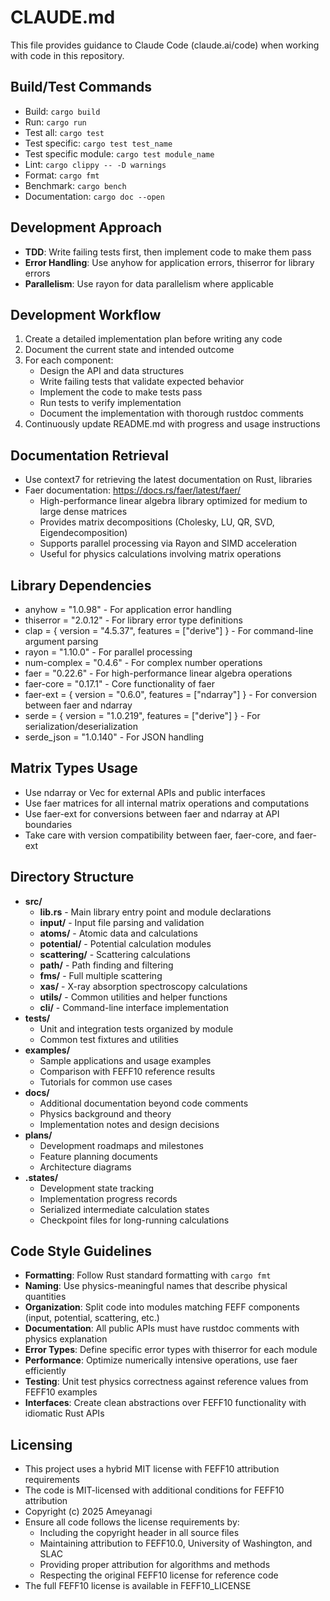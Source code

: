 # CLAUDE.md

This file provides guidance to Claude Code (claude.ai/code) when working with code in this repository.

## Build/Test Commands
- Build: `cargo build`
- Run: `cargo run`
- Test all: `cargo test`
- Test specific: `cargo test test_name`
- Test specific module: `cargo test module_name`
- Lint: `cargo clippy -- -D warnings`
- Format: `cargo fmt`
- Benchmark: `cargo bench`
- Documentation: `cargo doc --open`

## Development Approach
- **TDD**: Write failing tests first, then implement code to make them pass
- **Error Handling**: Use anyhow for application errors, thiserror for library errors
- **Parallelism**: Use rayon for data parallelism where applicable

## Development Workflow
1. Create a detailed implementation plan before writing any code
2. Document the current state and intended outcome
3. For each component:
   - Design the API and data structures
   - Write failing tests that validate expected behavior
   - Implement the code to make tests pass
   - Run tests to verify implementation
   - Document the implementation with thorough rustdoc comments
4. Continuously update README.md with progress and usage instructions

## Documentation Retrieval
- Use context7 for retrieving the latest documentation on Rust, libraries
- Faer documentation: https://docs.rs/faer/latest/faer/
  - High-performance linear algebra library optimized for medium to large dense matrices
  - Provides matrix decompositions (Cholesky, LU, QR, SVD, Eigendecomposition)
  - Supports parallel processing via Rayon and SIMD acceleration
  - Useful for physics calculations involving matrix operations

## Library Dependencies
- anyhow = "1.0.98" - For application error handling
- thiserror = "2.0.12" - For library error type definitions
- clap = { version = "4.5.37", features = ["derive"] } - For command-line argument parsing
- rayon = "1.10.0" - For parallel processing
- num-complex = "0.4.6" - For complex number operations
- faer = "0.22.6" - For high-performance linear algebra operations
- faer-core = "0.17.1" - Core functionality of faer
- faer-ext = { version = "0.6.0", features = ["ndarray"] } - For conversion between faer and ndarray
- serde = { version = "1.0.219", features = ["derive"] } - For serialization/deserialization
- serde_json = "1.0.140" - For JSON handling

## Matrix Types Usage
- Use ndarray or Vec for external APIs and public interfaces
- Use faer matrices for all internal matrix operations and computations
- Use faer-ext for conversions between faer and ndarray at API boundaries
- Take care with version compatibility between faer, faer-core, and faer-ext

## Directory Structure
- **src/**
  - **lib.rs** - Main library entry point and module declarations
  - **input/** - Input file parsing and validation
  - **atoms/** - Atomic data and calculations
  - **potential/** - Potential calculation modules
  - **scattering/** - Scattering calculations
  - **path/** - Path finding and filtering
  - **fms/** - Full multiple scattering
  - **xas/** - X-ray absorption spectroscopy calculations
  - **utils/** - Common utilities and helper functions
  - **cli/** - Command-line interface implementation
- **tests/**
  - Unit and integration tests organized by module
  - Common test fixtures and utilities
- **examples/**
  - Sample applications and usage examples
  - Comparison with FEFF10 reference results
  - Tutorials for common use cases
- **docs/**
  - Additional documentation beyond code comments
  - Physics background and theory
  - Implementation notes and design decisions
- **plans/**
  - Development roadmaps and milestones
  - Feature planning documents
  - Architecture diagrams
- **.states/**
  - Development state tracking
  - Implementation progress records
  - Serialized intermediate calculation states
  - Checkpoint files for long-running calculations

## Code Style Guidelines
- **Formatting**: Follow Rust standard formatting with `cargo fmt`
- **Naming**: Use physics-meaningful names that describe physical quantities
- **Organization**: Split code into modules matching FEFF components (input, potential, scattering, etc.)
- **Documentation**: All public APIs must have rustdoc comments with physics explanation
- **Error Types**: Define specific error types with thiserror for each module
- **Performance**: Optimize numerically intensive operations, use faer efficiently
- **Testing**: Unit test physics correctness against reference values from FEFF10 examples
- **Interfaces**: Create clean abstractions over FEFF10 functionality with idiomatic Rust APIs

## Licensing
- This project uses a hybrid MIT license with FEFF10 attribution requirements
- The code is MIT-licensed with additional conditions for FEFF10 attribution
- Copyright (c) 2025 Ameyanagi
- Ensure all code follows the license requirements by:
  - Including the copyright header in all source files
  - Maintaining attribution to FEFF10.0, University of Washington, and SLAC
  - Providing proper attribution for algorithms and methods
  - Respecting the original FEFF10 license for reference code
- The full FEFF10 license is available in FEFF10_LICENSE

